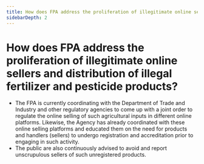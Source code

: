 ```yaml
---
title: How does FPA address the proliferation of illegitimate online sellers and distribution of illegal fertilizer and pesticide products?
sidebarDepth: 2
---
```


# How does FPA address the proliferation of illegitimate online sellers and distribution of illegal fertilizer and pesticide products?


 - The FPA is currently coordinating with the Department of Trade and Industry and other regulatory agencies to come up with a joint order to regulate the online selling of such agricultural inputs in different online platforms. Likewise, the Agency has already coordinated with these online selling platforms and educated them on the need for products and handlers (sellers) to undergo registration and accreditation prior to engaging in such activity.
 - The public are also continuously advised to avoid and report unscrupulous sellers of such unregistered products.
